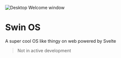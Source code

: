 ![Desktop Welcome window](https://github.com/tokitou-san/SwinOS/assets/114811070/7afce567-81fc-48cf-904d-2b361a86d291)

# Swin OS

A super cool OS like thingy on web powered by Svelte

> Not in active development

